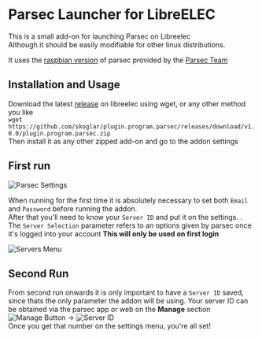 # Parsec Launcher for LibreELEC

This is a small add-on for launching Parsec on Libreelec  
Although it should be easily modifiable for other linux distributions.    

It uses the [raspbian version](https://s3.amazonaws.com/parsec-build/package/parsec-rpi.deb) of parsec provided by the [Parsec Team](https://parsecgaming.com/downloads)  

## Installation and Usage
Download the latest [release](https://github.com/skoglar/plugin.program.parsec/releases/download/v1.0.0/plugin.program.parsec.zip) on libreelec using wget, or any other method you like  
```wget https://github.com/skoglar/plugin.program.parsec/releases/download/v1.0.0/plugin.program.parsec.zip```  
Then install it as any other zipped add-on and go to the addon settings
## First run
![Parsec Settings](https://i.imgur.com/6FIpWPA.png)  
  
When running for the first time it is absolutely necessary to set both `Email` and `Password` before running the addon.  
After that you'll need to know your `Server ID` and put it on the settings.  .  
The `Server Selection` parameter refers to an options given by parsec once it's logged into your account
**This will only be used on first login**  
  
![Servers Menu](https://i.imgur.com/zUGpOzO.png)

## Second Run
From second run onwards it is only important to have a `Server ID` saved, since thats the only parameter the addon will be using.
Your server ID can be obtained via the parsec app or web on the **Manage** section  
![Manage Button](https://i.imgur.com/oIRQITd.png) -> 
![Server ID](https://i.imgur.com/7vTMRON.png)  
Once you get that number on the settings menu, you're all set!
